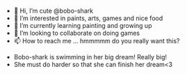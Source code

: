 - 👋 Hi, I’m cute @bobo-shark
- 👀 I’m interested in paints, arts, games and nice food
- 🌱 I’m currently learning painting and growing up
- 💞️ I’m looking to collaborate on doing games
- 📫 How to reach me ... hmmmmm do you really want this?

<!---
bobo-shark/bobo-shark is a ✨ special ✨ repository because its `README.md` (this file) appears on your GitHub profile.
You can click the Preview link to take a look at your changes.
--->

- Bobo-shark is swimming in her big dream! Really big!
- She must do harder so that she can finish her dream<3
